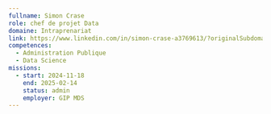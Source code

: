 ```yaml
---
fullname: Simon Crase
role: chef de projet Data
domaine: Intraprenariat
link: https://www.linkedin.com/in/simon-crase-a3769613/?originalSubdomain=fr
competences:
  - Administration Publique
  - Data Science
missions:
  - start: 2024-11-18
    end: 2025-02-14
    status: admin
    employer: GIP MDS
---
```

